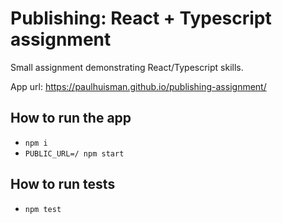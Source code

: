 # Publishing: React + Typescript assignment

Small assignment demonstrating React/Typescript skills.

App url: https://paulhuisman.github.io/publishing-assignment/

## How to run the app

- `npm i`
- `PUBLIC_URL=/ npm start`

## How to run tests

- `npm test`
